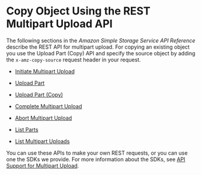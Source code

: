 # Copy Object Using the REST Multipart Upload API<a name="CopyingObjctsUsingRESTMPUapi"></a>

The following sections in the *Amazon Simple Storage Service API Reference* describe the REST API for multipart upload\. For copying an existing object you use the Upload Part \(Copy\) API and specify the source object by adding the `x-amz-copy-source` request header in your request\. 

+ [Initiate Multipart Upload](http://docs.aws.amazon.com/AmazonS3/latest/API/mpUploadInitiate.html)

+ [Upload Part](http://docs.aws.amazon.com/AmazonS3/latest/API/mpUploadUploadPart.html)

+ [Upload Part \(Copy\)](http://docs.aws.amazon.com/AmazonS3/latest/API/mpUploadUploadPartCopy.html)

+ [Complete Multipart Upload](http://docs.aws.amazon.com/AmazonS3/latest/API/mpUploadComplete.html)

+ [Abort Multipart Upload](http://docs.aws.amazon.com/AmazonS3/latest/API/mpUploadAbort.html)

+ [List Parts](http://docs.aws.amazon.com/AmazonS3/latest/API/mpUploadListParts.html)

+ [List Multipart Uploads](http://docs.aws.amazon.com/AmazonS3/latest/API/mpUploadListMPUpload.html)

You can use these APIs to make your own REST requests, or you can use one the SDKs we provide\. For more information about the SDKs, see [API Support for Multipart Upload](sdksupportformpu.md)\.